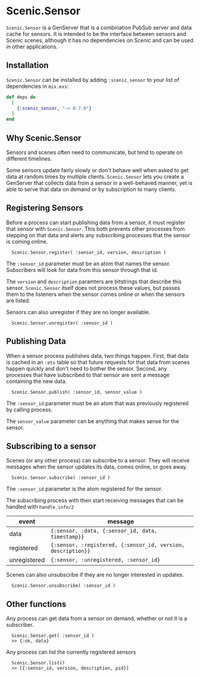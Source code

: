 # Scenic.Sensor

`Scenic.Sensor` is a GenServer that is a combination PubSub server and data cache for sensors. It is intended to be the interface between sensors and Scenic scenes, although it has no dependencies on Scenic and can be used in other applications.

## Installation

`Scenic.Sensor` can be installed by adding `:scenic_sensor` to your list of dependencies in `mix.exs`:

```elixir
def deps do
  [
    {:scenic_sensor, "~> 0.7.0"}
  ]
end
```

## Why Scenic.Sensor

Sensors and scenes often need to communicate, but tend to operate on different timelines.

Some sensors update fairly slowly or don't behave well when asked to get data at random times by multiple clients. `Scenic.Sensor` lets you create a GenServer that collects data from a sensor in a well-behaved manner, yet is able to serve that data on demand or by subscription to many clients.


## Registering Sensors

Before a process can start publishing data from a sensor, it must register that sensor with `Scenic.Sensor`. This both prevents other processes from stepping on that data and alerts any subscribing processes that the sensor is coming online.

      Scenic.Sensor.register( :sensor_id, version, description )

The `:sensor_id` parameter must be an atom that names the sensor. Subscribers will look for data from this sensor through that id.

The `version` and `description` paramters are bitstrings that describe this sensor. `Scenic.Sensor` itself does not process these values, but passes them to the listeners when the sensor comes online or when the sensors are listed.

Sensors can also unregister if they are no longer available.

      Scenic.Sensor.unregister( :sensor_id )


## Publishing Data

When a sensor process publishes data, two things happen. First, that data is cached in an `:ets` table so that future requests for that data from scenes happen quickly and don't need to bother the sensor. Second, any processes that have subscribed to that sensor are sent a message containing the new data.

      Scenic.Sensor.publish( :sensor_id, sensor_value )

The `:sensor_id` parameter must be an atom that was previously registered by calling process.

The `sensor_value` parameter can be anything that makes sense for the sensor.


## Subscribing to a sensor

Scenes (or any other process) can subscribe to a sensor. They will receive messages when the sensor updates its data, comes online, or goes away.

      Scenic.Sensor.subscribe( :sensor_id )

The `:sensor_id` parameter is the atom registered for the sensor.

The subscribing process with then start receiving messages that can be handled with `handle_info/2`

event | message
--- | ---
data | `{:sensor, :data, {:sensor_id, data, timestamp}}` 
registered | `{:sensor, :registered, {:sensor_id, version, description}}` 
unregistered | `{:sensor, :unregistered, :sensor_id}` 

Scenes can also unsubscribe if they are no longer interested in updates.

      Scenic.Sensor.unsubscribe( :sensor_id )

## Other functions

Any process can get data from a sensor on demand, whether or not it is a subscriber.

      Scenic.Sensor.get( :sensor_id )
      >> {:ok, data}

Any process can list the currently registered sensors

      Scenic.Sensor.list()
      >> [{:sensor_id, version, description, pid}]

